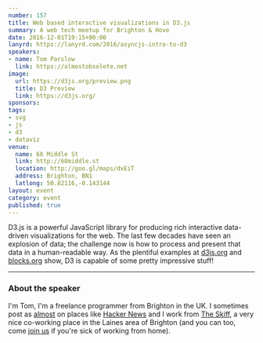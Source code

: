 ```yaml
---
number: 157
title: Web based interactive visualizations in D3.js
summary: A web tech meetup for Brighton & Hove
date: 2016-12-01T19:15+00:00
lanyrd: https://lanyrd.com/2016/asyncjs-intro-to-d3
speakers:
- name: Tom Parslow
  link: https://almostobsolete.net
image:
  url: https://d3js.org/preview.png
  title: D3 Preview
  link: https://d3js.org/
sponsors:
tags:
- svg
- js
- d3
- dataviz
venue:
  name: 68 Middle St
  link: http://68middle.st
  location: http://goo.gl/maps/dxEiT
  address: Brighton, BN1
  latlong: 50.82116,-0.143144
layout: event
category: event
published: true
---
```


D3.js is a powerful JavaScript library for producing rich interactive data-driven visualizations for the web. The last few decades have seen an explosion of data; the challenge now is how to process and present that data in a human-readable way. As the plentiful examples at [d3js.org](https://d3js.org) and [blocks.org](https://bl.ocks.org) show, D3 is capable of some pretty impressive stuff! 

---

### About the speaker

I'm Tom, I'm a freelance programmer from Brighton in the UK. I sometimes post as [almost](http://news.ycombinator.com/user?id=almost) on places like [Hacker News](http://news.ycombinator.com) and I work from [The Skiff](http://theskiff.org/), a very nice co-working place in the Laines area of Brighton (and you can too, come [join us](http://www.theskiff.org/join/) if you're sick of working from home).
